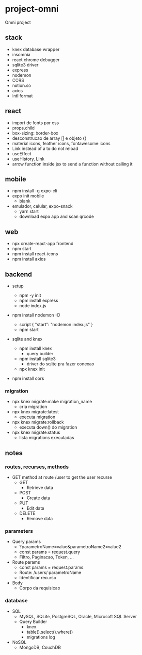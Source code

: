 # project-omni
Omni project

## stack
- knex database wrapper
- insomnia
- react chrome debugger
- sqlite3 driver
- express
- nodemon
- CORS
- notion.so
- axios
- Intl format

## react
- import de fonts por css
- props.child
- box-sizing: border-box
- desconstrucao de array [] e objeto {}
- material icons, feather icons, fontawesome icons
- Link instead of a to do not reload
- useEffect
- useHistory, Link
- arrow function inside jsx to send a function without calling it

## mobile
- npm install -g expo-cli
- expo init mobile
  - blank
- emulador, celular, expo-snack
  - yarn start
  - download expo app and scan qrcode

## web
- npx create-react-app frontend
- npm start
- npm install react-icons
- npm install axios

## backend
- setup
  - npm -y init
  - npm install express
  - node index.js

- npm install nodemon -D
  - script { "start": "nodemon index.js" }
  - npm start

- sqlite and knex
  - npm install knex
    - query builder
  - npm install sqlite3
    - driver do sqlite pra fazer conexao
  - npx knex init

- npm install cors

### migration

- npx knex migrate:make migration_name
  - cria migration
- npx knex migrate:latest
  - executa migration
- npx knex migrate:rollback
  - executa down() do migration
- npx knex migrate:status
  - lista migrations executadas



## notes

### routes, recurses, methods
- GET method at route /user to get the user recurse
  - GET
    - Retrieve data
  - POST
    - Create data
  - PUT
    - Edit data
  - DELETE
    - Remove data

### parameters
- Query params
  - ?parametroName=value&parametroName2=value2
  - const params = request.query
  - Filtro, Paginacao, Token, ...
- Route params 
  - const params = request.params
  - Route: /users/:parametroName
  - Identificar recurso
- Body
  - Corpo da requisicao

### database
- SQL
  - MySQL, SQLite, PostgreSQL, Oracle, Microsoft SQL Server
  - Query Builder
    - knex
    - table().select().where()
    - migrations log
- NoSQL
  - MongoDB, CouchDB